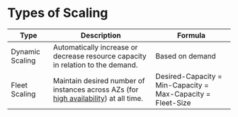 # Types of Scaling

| Type            | Description                                                                                                                 | Formula                                                     |
|-----------------|-----------------------------------------------------------------------------------------------------------------------------|-------------------------------------------------------------|
| Dynamic Scaling | Automatically increase or decrease resource capacity in relation to the demand.                                             | Based on demand                                             |
| Fleet Scaling   | Maintain desired number of instances across AZs (for [high availability](https://github.com/Anshul619/HLD-System-Designs/blob/main/7a_HighAvailability/Readme.md)) at all time. | Desired-Capacity = Min-Capacity = Max-Capacity = Fleet-Size |
